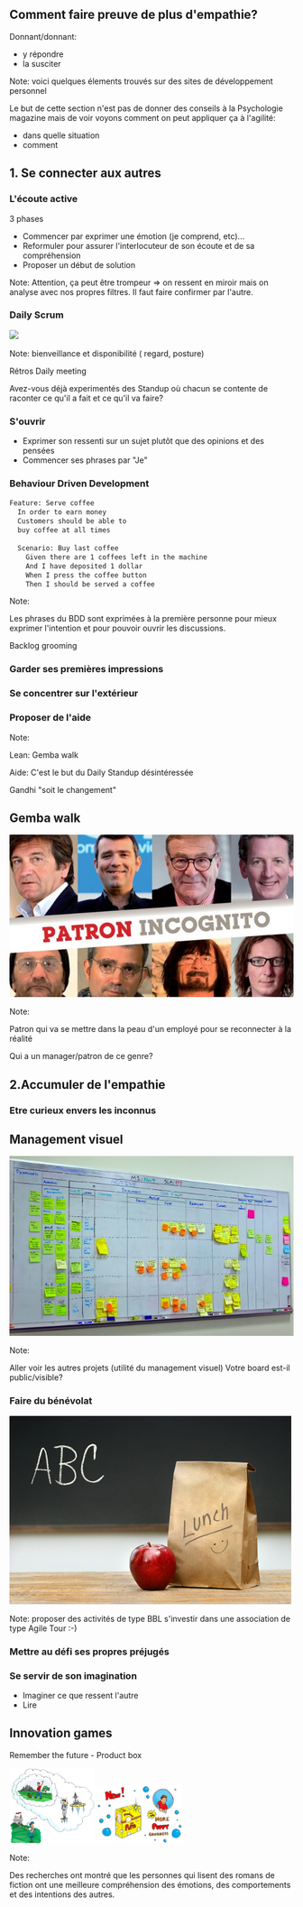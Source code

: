 ## Comment faire preuve de plus d'empathie?

Donnant/donnant:

* y répondre
* la susciter


Note:
 voici quelques élements trouvés sur des sites de développement personnel

Le but de cette section n'est pas de donner des conseils à la Psychologie magazine
mais de voir voyons comment on peut appliquer ça à l'agilité:

- dans quelle situation
- comment



## 1. Se connecter aux autres



### L'écoute active

3 phases

* Commencer par exprimer une émotion (je comprend, etc)...
* Reformuler pour assurer l'interlocuteur de son écoute et de sa compréhension
* Proposer un début de solution


Note:
Attention, ça peut être trompeur => on ressent en miroir mais on analyse avec nos propres filtres. Il faut faire confirmer par l'autre.



### Daily Scrum
![](http://www.scrum-agile.com/img/stand-up-meeting.jpg)


Note:
bienveillance et disponibilité
( regard, posture)

Rétros
Daily meeting

Avez-vous déjà experimentés des Standup où chacun se contente de raconter ce qu'il a fait et ce qu'il va faire?



### S'ouvrir

* Exprimer son ressenti sur un sujet plutôt que des opinions et des pensées  
* Commencer ses phrases par "Je"



### Behaviour Driven Development
```
Feature: Serve coffee
  In order to earn money
  Customers should be able to
  buy coffee at all times

  Scenario: Buy last coffee
    Given there are 1 coffees left in the machine
    And I have deposited 1 dollar
    When I press the coffee button
    Then I should be served a coffee
```

Note:

Les phrases du BDD sont exprimées à la première personne pour mieux exprimer l'intention
et pour pouvoir ouvrir les discussions.

Backlog grooming



### Garder ses premières impressions
### Se concentrer sur l'extérieur
### Proposer de l'aide

Note:

Lean: Gemba walk

Aide: C'est le but du Daily Standup
désintéressée

Gandhi "soit le changement"



## Gemba walk
![](resources/9901339071516.jpg)


Note:

Patron qui va se mettre dans la peau d'un employé pour se reconnecter à la réalité

Qui a un manager/patron de ce genre?



## 2.Accumuler de l'empathie

### Etre curieux envers les inconnus



## Management visuel
![](resources/tableau-kanban.jpg)

Note:

Aller voir les autres projets (utilité du management visuel)
Votre board est-il public/visible?



### Faire du bénévolat


![](resources/brown-bag-lunch.png)

Note: proposer des activités de type BBL
s'investir dans une association de type Agile Tour :-)



### Mettre au défi ses propres préjugés


### Se servir de son imagination

* Imaginer ce que ressent l'autre
* Lire



## Innovation games

Remember the future - Product box

<img width="30%" heigth="30%" src="resources/remember-the-future.jpg" />
<img width="30%" heigth="30%" src="resources/product-box.jpg" />


Note:

Des recherches ont montré que les personnes qui lisent des romans de fiction ont une meilleure compréhension des émotions, des comportements et des intentions des autres.
